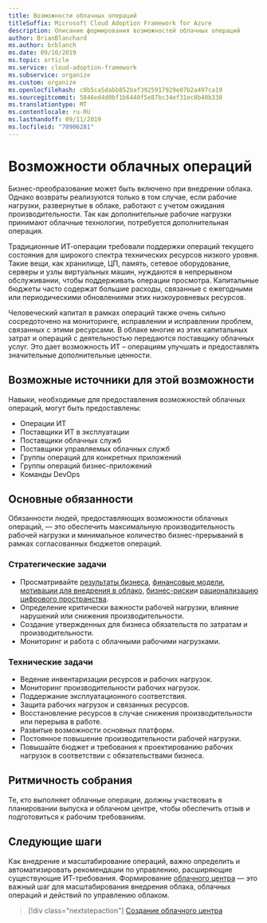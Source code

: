 ```yaml
---
title: Возможности облачных операций
titleSuffix: Microsoft Cloud Adoption Framework for Azure
description: Описание формирования возможностей облачных операций
author: BrianBlanchard
ms.author: brblanch
ms.date: 09/10/2019
ms.topic: article
ms.service: cloud-adoption-framework
ms.subservice: organize
ms.custom: organize
ms.openlocfilehash: c0b5ca5dabb852baf3925917929e07b2a497ca19
ms.sourcegitcommit: 5846ed4d0bf1b6440f5e87bc34ef31ec8b40b338
ms.translationtype: MT
ms.contentlocale: ru-RU
ms.lasthandoff: 09/11/2019
ms.locfileid: "70906281"
---
```

# <a name="cloud-operation-capabilities"></a>Возможности облачных операций

Бизнес-преобразование может быть включено при внедрении облака. Однако возвраты реализуются только в том случае, если рабочие нагрузки, развернутые в облаке, работают с учетом ожидания производительности. Так как дополнительные рабочие нагрузки принимают облачные технологии, потребуется дополнительная операция.

Традиционные ИТ-операции требовали поддержки операций текущего состояния для широкого спектра технических ресурсов низкого уровня. Такие вещи, как хранилище, ЦП, память, сетевое оборудование, серверы и узлы виртуальных машин, нуждаются в непрерывном обслуживании, чтобы поддерживать операции просмотра. Капитальные бюджеты часто содержат большие расходы, связанные с ежегодными или периодическими обновлениями этих низкоуровневых ресурсов.

 Человеческий капитал в рамках операций также очень сильно сосредоточено на мониторинге, исправлении и исправлении проблем, связанных с этими ресурсами. В облаке многие из этих капитальных затрат и операций с деятельностью передаются поставщику облачных услуг. Это дает возможность ИТ – операциям улучшать и предоставлять значительные дополнительные ценности.

## <a name="possible-sources-for-this-capability"></a>Возможные источники для этой возможности

Навыки, необходимые для предоставления возможностей облачных операций, могут быть предоставлены:

- Операции ИТ
- Поставщики ИТ в эксплуатации
- Поставщики облачных служб
- Поставщики управляемых облачных служб
- Группы операций для конкретных приложений
- Группы операций бизнес-приложений
- Команды DevOps

## <a name="key-responsibilities"></a>Основные обязанности

Обязанности людей, предоставляющих возможности облачных операций, — это обеспечить максимальную производительность рабочей нагрузки и минимальное количество бизнес-прерываний в рамках согласованных бюджетов операций.

### <a name="strategic-tasks"></a>Стратегические задачи

- Просматривайте [результаты бизнеса](../business-strategy/business-outcomes/index.md), [финансовые модели](../business-strategy/financial-models.md), [мотивации для внедрения в облако](../business-strategy/motivations-why-are-we-moving-to-the-cloud.md), [бизнес-риски](../governance/policy-compliance/risk-tolerance.md)и [рационализацию цифрового пространства](../digital-estate/overview.md).
- Определение критически важности рабочей нагрузки, влияние нарушений или снижения производительности.
- Создание утвержденных для бизнеса обязательств по затратам и производительности.
- Мониторинг и работа с облачными рабочими нагрузками.

### <a name="technical-tasks"></a>Технические задачи

- Ведение инвентаризации ресурсов и рабочих нагрузок.
- Мониторинг производительности рабочих нагрузок.
- Поддержание эксплуатационного соответствия.
- Защита рабочих нагрузок и связанных ресурсов.
- Восстановление ресурсов в случае снижения производительности или перерыва в работе.
- Развитые возможности основных платформ.
- Постоянное повышение производительности рабочей нагрузки.
- Повышайте бюджет и требования к проектированию рабочих нагрузок в соответствии с обязательствами бизнеса.

## <a name="meeting-cadence"></a>Ритмичность собрания

Те, кто выполняет облачные операции, должны участвовать в планировании выпуска и облачном центре, чтобы обеспечить отзыв и подготовиться к рабочим требованиям.

## <a name="next-steps"></a>Следующие шаги

Как внедрение и масштабирование операций, важно определить и автоматизировать рекомендации по управлению, расширяющие существующие ИТ-требования. Формирование [облачного центра](./cloud-center-excellence.md) — это важный шаг для масштабирования внедрения облака, облачных операций и действий по управлению облаком.

> [!div class="nextstepaction"]
> [Создание облачного центра](./cloud-center-excellence.md)
